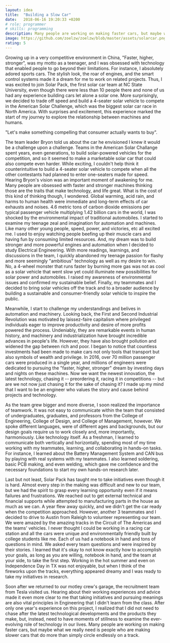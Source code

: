 ```yaml
---
layout: idea
title:  "Building a Slow Car"
date:   2018-06-16 19:20:33 +0200
# role: programmer
# skills: programming 
description: Many people are working on making faster cars, but maybe what we really need is people who are making slower cars that do more than simply circle endlessly on a track. This is a reflection on my experience of building a solar car and how have the experience changed my understanding of the role of technology in our lives. 
image: https://github.com/zoelzw/zoelzw/blob/master/assets/solarcar.png?raw=true
rating: 5
---
```

Growing up in a very competitive environment in China, "Faster, higher, stronger", was my motto as a teenager, and I was obsessed with technology that enabled people to go beyond their limitations. For instance, I absolutely adored sports cars. The stylish look, the roar of engines, and the smart control systems made it a dream for me to work on related projects. Thus, I was excited to join Solar Pack, the first solar car team at NC State University, even though there were less than 10 people there and none of us had any experience building cars let alone a solar one. More surprisingly, we decided to trade off speed and build a 4-seater solar vehicle to compete in the American Solar Challenge, which was the biggest solar car race in North America. With surprises and excitement, this experience marked the start of my journey to explore the relationship between machines and humans.

"Let's make something compelling that consumer actually wants to buy".

The team leader Bryon told us about the car he envisioned I knew it would be a challenge upon a challenge. Teams in the American Solar Challange spent years, even generations, to build solar-powered vehicles for the competition, and so it seemed to make a marketable solar car that could also compete even harder. While exciting, I couldn't help think it counterintuitive to build a 4-seater solar vehicle to compete when all the other contestants had planned to enter one-seaters made for speed. Hearing Bryon's vision was an important moment of awakening for me. Many people are obsessed with faster and stronger machines thinking those are the traits that make technology, and life great. What is the cost of this kind of thinking though, I wondered. Global warming, acid rain, and harms to human health were immediate and long-term effects of car exhausts and noises. 4.6 metric tons of carbon dioxide emissions per typical passenger vehicle multiplying 1.42 billion cars in the world, I was shocked by the environmental impact of traditional automobiles. I started to examine my teenage zeal and imagination for automation and machines. Like many other young people, speed, power, and victories, etc all excited me. I used to enjoy watching people beefing up their muscle cars and having fun by consuming limited resources. And, my dream was to build stronger and more powerful engines and automation when I decided to study Electrical Engineering. With more readings, learnings, and discussions in the team, I quickly abandoned my teenage passion for flashy and more seemingly "ambitious" technology as well as my desire to win. No, a 4-wheel monster that runs faster by burning more gas was not as cool as a solar vehicle that went slow yet could illuminate new possibilities for solar power and automobiles. I raised my awareness of environmental issues and confirmed my sustainable belief. Finally, my teammates and I decided to bring solar vehicles off the track and to a broader audience by building a sustainable and consumer-friendly solar vehicle to inspire the public.

Meanwhile, I start to challenge my understandings and belives in automation and machinery. Looking back, the First and Second Industrial Revolution was motivated by laissez-faire capitalism where privileged individuals eager to improve productivity and desire of more profits powered the process. Undeniably, they are remarkable events in human history, and machinery and industrialization have brought incredible advances in people's life. However, they have also brought pollution and widened the gap between rich and poor. I began to notice that countless investments had been made to make cars not only tools that transport but also symbols of wealth and privilege. In 2016, over 70 million passenger cars were produced in a single year, and millions of engineers were dedicated to pursuing the "faster, higher, stronger" dream by investing days and nights on these machines. Now we want the newest innovation, the latest technology, chasing it -- preordering it, racing it in competitions -- but are we not now just chasing it for the sake of chasing it? I made up my mind that I want to be an engineer who values the story and cause behind projects and technology.

As the team grew bigger and more diverse, I soon realized the importance of teamwork. It was not easy to communicate within the team that consisted of undergraduates, graduates, and professors from the College of Engineering, College of Design, and College of Management, however. We spoke different languages, were of different ages and backgrounds, but our design goals require us to work closely and, more importantly, harmoniously. Like technology itself. As a freshman, I learned to communicate both vertically and horizontally, spending most of my time working with my teammates, learning, and collaborating in hands-on tasks. For instance, I learned about the Battery Management System and CAN bus by playing with real systems with my teammates. I also learned soldering, basic PCB making, and even welding, which gave me confidence and the necessary foundations to start my own hands-on research later.

Last but not least, Solar Pack has taught me to take initiatives even though it is hard. Almost every step in the making was difficult and new to our team, but we had the spirit to grasp every learning opportunity even if it means failures and frustrations. We reached out to get external technical and financial supports while attempted to manufacturing parts in the house as much as we can. A year flew away quickly, and we didn't get the car ready when the competition approached. However, another 3 teammates and I decided to drive to Austin from Raleigh to volunteer representing our team. We were amazed by the amazing tracks in the Circuit of The Americas and the teams' vehicles. I never thought I could be working in a racing car station and all the cars were unique and environmentally friendly built by college students like me. Each of us had a notebook in hand and tons of questions in mind. We asked every team questions and were inspired by their stories. I learned that it's okay to not know exactly how to accomplish your goals, as long as you are willing, notebook in hand, and the team at your side, to take the first step. Working in the hot summer and even on Independence Day in TX was not enjoyable, but when I think of the fireworks upon the tracks, everything appeared dreamy and I was ready to take my initiatives in research.

Soon after we returned to our motley crew's garage, the recruitment team from Tesla visited us. Hearing about their working experiences and advice made it even more clear to me that taking initiatives and pursuing meanings are also vital principles in Engineering that I didn't learn from the class. After only one year's experience on this project, I realized that I did not need to chase after the latest technological developments and the products they make, but, instead, need to have moments of stillness to examine the ever-evolving role of technology in our lives. Many people are working on making faster cars, but maybe what we really need is people who are making slower cars that do more than simply circle endlessly on a track.
